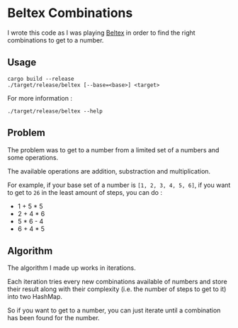 # Beltex Combinations

I wrote this code as I was playing [Beltex](https://store.steampowered.com/app/2051420/Beltex/) in order to find the right combinations to get to a number.

## Usage

```shell
cargo build --release
./target/release/beltex [--base=<base>] <target>
```

For more information :
```shell
./target/release/beltex --help
```

## Problem

The problem was to get to a number from a limited set of a numbers and some operations.

The available operations are addition, substraction and multiplication.

For example, if your base set of a number is `[1, 2, 3, 4, 5, 6]`, if you want to get to `26` in the least amount of steps, you can do :
- 1 + 5 * 5
- 2 + 4 * 6
- 5 * 6 - 4
- 6 + 4 * 5

## Algorithm

The algorithm I made up works in iterations.

Each iteration tries every new combinations available of numbers and store their result along with their complexity (i.e. the number of steps to get to it) into two HashMap.

So if you want to get to a number, you can just iterate until a combination has been found for the number.
